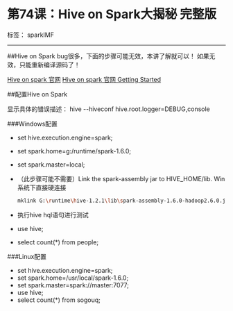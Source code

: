 # 第74课：Hive on Spark大揭秘 完整版 

标签： sparkIMF

---

##Hive on Spark bug很多，下面的步骤可能无效，本讲了解就可以！
如果无效，只能重新编译源码了！

[Hive on spark 官网](https://cwiki.apache.org/confluence/display/Hive/Hive+on+Spark)
[Hive on spark 官网 Getting Started](https://cwiki.apache.org/confluence/display/Hive/Hive+on+Spark%3A+Getting+Started)

##配置Hive on Spark

显示具体的错误描述：
hive --hiveconf hive.root.logger=DEBUG,console

###Windows配置

* set hive.execution.engine=spark;
* set spark.home=g:/runtime/spark-1.6.0;
* set spark.master=local;
* （此步骤可能不需要）Link the spark-assembly jar to HIVE_HOME/lib.
    Win系统下直接硬连接
    ```sh
    mklink G:\runtime\hive-1.2.1\lib\spark-assembly-1.6.0-hadoop2.6.0.jar G:\runtime\spark-1.6.0\lib\spark-assembly-1.6.0-hadoop2.6.0.jar
    ```
    
* 执行hive hql语句进行测试
* use hive;
* select count(*) from people;

###Linux配置

* set hive.execution.engine=spark;
* set spark.home=/usr/local/spark-1.6.0;
* set spark.master=spark://master:7077;
* use hive;
* select count(*) from sogouq;
